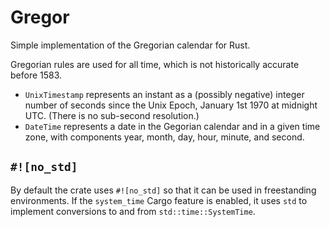 # Gregor

Simple implementation of the Gregorian calendar for Rust.

Gregorian rules are used for all time, which is not historically accurate before 1583.

* `UnixTimestamp` represents an instant as a (possibly negative) integer number of seconds
  since the Unix Epoch, January 1st 1970 at midnight UTC.
  (There is no sub-second resolution.)
* `DateTime` represents a date in the Gegorian calendar and in a given time zone,
  with components year, month, day, hour, minute, and second.


## `#![no_std]`

By default the crate uses `#![no_std]` so that it can be used in freestanding environments.
If the `system_time` Cargo feature is enabled,
it uses `std` to implement conversions to and from `std::time::SystemTime`.
